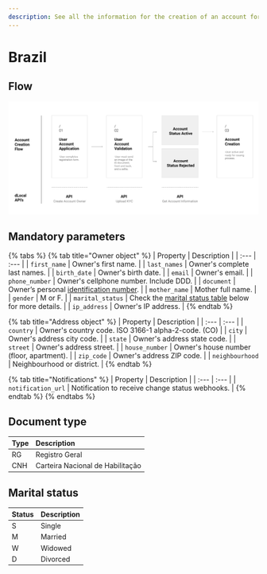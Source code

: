```yaml
---
description: See all the information for the creation of an account for Brazil.
---
```


# Brazil

## Flow

![Flow for creation of Brazilian accounts.](../../../../.gitbook/assets/image%20%2833%29.png)

## Mandatory parameters

{% tabs %}
{% tab title="Owner object" %}
| Property | Description |
| :--- | :--- |
| `first_name` | Owner's first name.  |
| `last_names` | Owner's complete last names. |
| `birth_date` | Owner's birth date.  |
| `email` | Owner's email. |
| `phone_number` | Owner's cellphone number. Include DDD. |
| `document` | Owner’s personal [identification number](brazil.md#document-type).  |
| `mother_name` | Mother full name.  |
| `gender` | M or F. |
| `marital_status` | Check the [marital status table](brazil.md#marital-status) below for more details. |
| `ip_address` | Owner's IP address. |
{% endtab %}

{% tab title="Address object" %}
| Property | Description |
| :--- | :--- |
| `country` | Owner's country code. ISO 3166-1 alpha-2-code. \(CO\) |
| `city` | Owner's address city code.  |
| `state` | Owner's address state code. |
| `street` | Owner's address street. |
| `house_number` | Owner's house number \(floor, apartment\). |
| `zip_code` | Owner's address ZIP code. |
| `neighbourhood` | Neighbourhood or district. |
{% endtab %}

{% tab title="Notifications" %}
| Property | Description |
| :--- | :--- |
| `notification_url` | Notification to receive change status webhooks. |
{% endtab %}
{% endtabs %}

## Document type

| Type | Description |
| :--- | :--- |
| RG | Registro Geral |
| CNH | Carteira Nacional de Habilitação |

## Marital status

| Status | Description |
| :--- | :--- |
| S | Single |
| M | Married |
| W | Widowed |
| D | Divorced |

